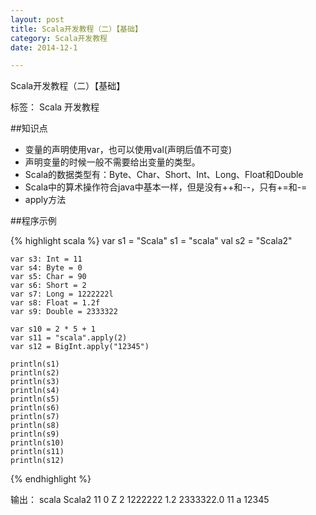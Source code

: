 ```yaml
---
layout: post
title: Scala开发教程（二）【基础】
category: Scala开发教程
date: 2014-12-1

---
```


Scala开发教程（二）【基础】

标签： Scala 开发教程

##知识点
>
- 变量的声明使用var，也可以使用val(声明后值不可变)
- 声明变量的时候一般不需要给出变量的类型。
- Scala的数据类型有：Byte、Char、Short、Int、Long、Float和Double
- Scala中的算术操作符合java中基本一样，但是没有++和--，只有+=和-=
- apply方法


<!-- more -->


##程序示例

{% highlight scala %}
 var s1 = "Scala"
    s1 = "scala"
    val s2 = "Scala2"

    var s3: Int = 11
    var s4: Byte = 0
    var s5: Char = 90
    var s6: Short = 2
    var s7: Long = 1222222l
    var s8: Float = 1.2f
    var s9: Double = 2333322

    var s10 = 2 * 5 + 1
    var s11 = "scala".apply(2)
    var s12 = BigInt.apply("12345")

    println(s1)
    println(s2)
    println(s3)
    println(s4)
    println(s5)
    println(s6)
    println(s7)
    println(s8)
    println(s9)
    println(s10)
    println(s11)
    println(s12)
{% endhighlight %}

输出：
scala
Scala2
11
0
Z
2
1222222
1.2
2333322.0
11
a
12345

















